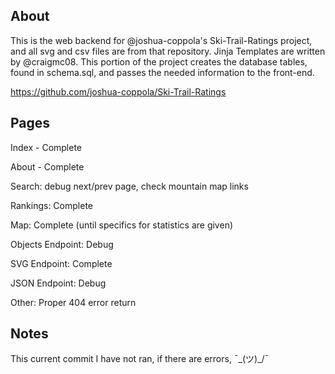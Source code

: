 About
----------
This is the web backend for @joshua-coppola's Ski-Trail-Ratings project, and all svg and csv files are from that repository. Jinja Templates are written by @craigmc08. This portion of the project creates the database tables, found in schema.sql, and passes the needed information to the front-end.

https://github.com/joshua-coppola/Ski-Trail-Ratings


Pages
----------
Index - Complete

About - Complete

Search: debug next/prev page, check mountain map links

Rankings: Complete

Map: Complete (until specifics for statistics are given)

Objects Endpoint: Debug

SVG Endpoint: Complete

JSON Endpoint: Debug

Other: Proper 404 error return


Notes
----------
This current commit I have not ran, if there are errors, ¯\_(ツ)_/¯
